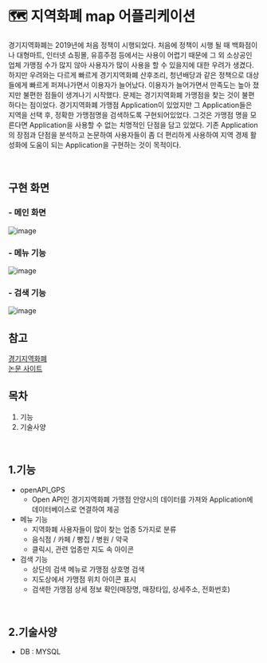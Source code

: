 #  🗺 지역화폐 map 어플리케이션
경기지역화폐는 2019년에 처음 정책이 시행되었다. 처음에 정책이 시행 될 때 백화점이나 대형마트, 인터넷 쇼핑몰, 유흥주점 등에서는 사용이 어렵기 때문에 그 외 소상공인 업체 가맹점 수가 많지 않아 사용자가 많이 사용을 할 수 있을지에 대한 우려가 생겼다. 하지만 우려와는 다르게 빠르게 경기지역화폐 산후조리, 청년배당과 같은  정책으로 대상들에게 빠르게 퍼져나가면서 이용자가 늘어났다. 이용자가 늘어가면서 만족도는 높아 졌지만 불편한 점들이 생겨나기 시작했다. 문제는 경기지역화폐 가맹점을 찾는 것이 불편하다는 점이었다. 경기지역화폐 가맹점 Application이 있었지만 그 Application들은 지역을 선택 후, 정확한 가맹점명을 검색하도록 구현되어있었다. 그것은 가맹점 명을 모른다면 Application을 사용할 수 없는 치명적인 단점을 담고 있었다. 기존 Application의 장점과 단점을 분석하고 논문하여 사용자들이 좀 더 편리하게 사용하여 지역 경제 활성화에 도움이 되는 Application을 구현하는 것이 목적이다.

<br/>

## 구현 화면
### - 메인 화면
![image](https://user-images.githubusercontent.com/58923654/91039523-aeec2700-e647-11ea-92c0-de1a197919ea.png)
<br/>

### - 메뉴 기능
![image](https://user-images.githubusercontent.com/58923654/91039598-cc20f580-e647-11ea-9b17-b4d27b00fea8.png)
<br/>

### - 검색 기능
![image](https://user-images.githubusercontent.com/58923654/91039675-f377c280-e647-11ea-8645-b534c75b59bb.png)
<br/>

## 참고
[경기지역화폐](http://www.gmoney.or.kr/)<br/>
[논문 사이트](https://www.data.go.kr/)
<br/>

## 목차
1. 기능
2. 기술사양
<br/>

## 1.기능

* openAPI_GPS
  - Open API인 경기지역화폐 가맹점 안양시의 데이터를 가져와 Application에 데이터베이스로 연결하여 제공
* 메뉴 기능
  - 지역화폐 사용자들이 많이 찾는 업종 5가지로 분류  
  - 음식점 / 카페 / 빵집 / 병원 / 약국
  - 클릭시, 관련 업종만 지도 속 아이콘
* 검색 기능
  - 상단의 검색 메뉴로 가맹점 상호명 검색
  - 지도상에서 가맹점 위치 아이콘 표시
  - 검색한 가맹점 상세 정보 확인(매장명, 매장타입, 상세주소, 전화번호)

</br>

## 2.기술사양
 - DB : MYSQL

